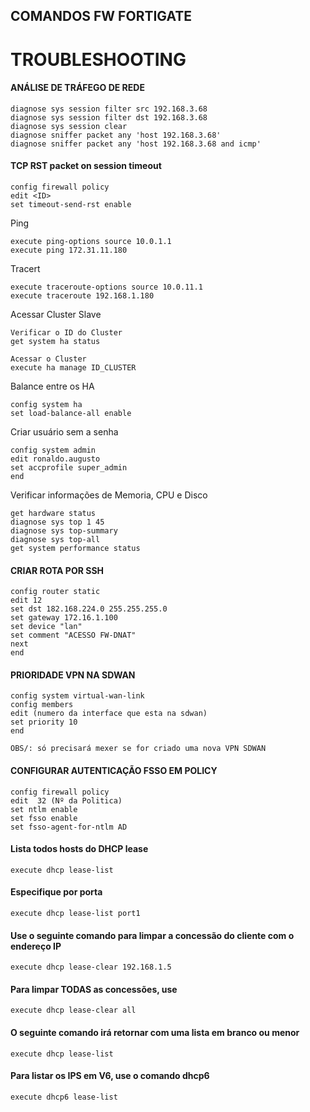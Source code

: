 ## COMANDOS FW FORTIGATE


# TROUBLESHOOTING   
 #### ANÁLISE DE TRÁFEGO DE REDE   
   	diagnose sys session filter src 192.168.3.68
    diagnose sys session filter dst 192.168.3.68
    diagnose sys session clear
    diagnose sniffer packet any 'host 192.168.3.68' 
    diagnose sniffer packet any 'host 192.168.3.68 and icmp'
 #### TCP RST packet on session timeout

    config firewall policy
    edit <ID>
    set timeout-send-rst enable
    
Ping    

    execute ping-options source 10.0.1.1 
    execute ping 172.31.11.180

Tracert   
 
    execute traceroute-options source 10.0.11.1
    execute traceroute 192.168.1.180

Acessar Cluster Slave         

    Verificar o ID do Cluster  
    get system ha status    

    Acessar o Cluster    
    execute ha manage ID_CLUSTER      

Balance entre os HA    

    config system ha
    set load-balance-all enable

Criar usuário sem a senha    

    config system admin
    edit ronaldo.augusto
    set accprofile super_admin
    end

Verificar informações de Memoria, CPU e Disco    

    get hardware status
    diagnose sys top 1 45
    diagnose sys top-summary
    diagnose sys top-all
    get system performance status   
#### CRIAR ROTA POR SSH     

    config router static
    edit 12
    set dst 182.168.224.0 255.255.255.0
    set gateway 172.16.1.100
    set device "lan"
    set comment "ACESSO FW-DNAT"
    next   
    end   
#### PRIORIDADE VPN NA SDWAN 

    config system virtual-wan-link 
    config members 
    edit (numero da interface que esta na sdwan)
    set priority 10 
    end    

    OBS/: só precisará mexer se for criado uma nova VPN SDWAN

#### CONFIGURAR AUTENTICAÇÃO FSSO EM POLICY   

    config firewall policy   
   	edit  32 (Nº da Politica)
   	set ntlm enable 
	set fsso enable 
	set fsso-agent-for-ntlm AD 
 
#### Lista todos hosts do DHCP lease
    execute dhcp lease-list  
#### Especifique por porta  
    execute dhcp lease-list port1
#### Use o seguinte comando para limpar a concessão do cliente com o endereço IP
    execute dhcp lease-clear 192.168.1.5

#### Para limpar TODAS as concessões, use
    execute dhcp lease-clear all
#### O seguinte comando irá retornar com uma lista em branco ou menor
    execute dhcp lease-list
#### Para listar os IPS em V6, use o comando dhcp6
    execute dhcp6 lease-list
